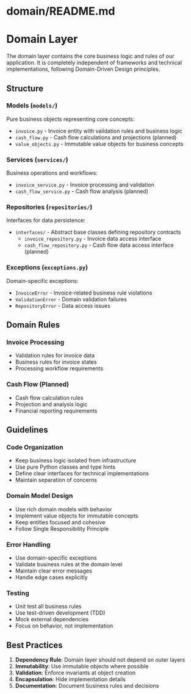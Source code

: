 # domain/README.md

# Domain Layer

The domain layer contains the core business logic and rules of our application. It is completely independent of frameworks and technical implementations, following Domain-Driven Design principles.

## Structure

### Models (`models/`)
Pure business objects representing core concepts:
- `invoice.py` - Invoice entity with validation rules and business logic
- `cash_flow.py` - Cash flow calculations and projections (planned)
- `value_objects.py` - Immutable value objects for business concepts

### Services (`services/`)
Business operations and workflows:
- `invoice_service.py` - Invoice processing and validation
- `cash_flow_service.py` - Cash flow analysis (planned)

### Repositories (`repositories/`)
Interfaces for data persistence:
- `interfaces/` - Abstract base classes defining repository contracts
  - `invoice_repository.py` - Invoice data access interface
  - `cash_flow_repository.py` - Cash flow data access interface (planned)

### Exceptions (`exceptions.py`)
Domain-specific exceptions:
- `InvoiceError` - Invoice-related business rule violations
- `ValidationError` - Domain validation failures
- `RepositoryError` - Data access issues

## Domain Rules

### Invoice Processing
- Validation rules for invoice data
- Business rules for invoice states
- Processing workflow requirements

### Cash Flow (Planned)
- Cash flow calculation rules
- Projection and analysis logic
- Financial reporting requirements

## Guidelines

### Code Organization
- Keep business logic isolated from infrastructure
- Use pure Python classes and type hints
- Define clear interfaces for technical implementations
- Maintain separation of concerns

### Domain Model Design
- Use rich domain models with behavior
- Implement value objects for immutable concepts
- Keep entities focused and cohesive
- Follow Single Responsibility Principle

### Error Handling
- Use domain-specific exceptions
- Validate business rules at the domain level
- Maintain clear error messages
- Handle edge cases explicitly

### Testing
- Unit test all business rules
- Use test-driven development (TDD)
- Mock external dependencies
- Focus on behavior, not implementation

## Best Practices

1. **Dependency Rule**: Domain layer should not depend on outer layers
2. **Immutability**: Use immutable objects where possible
3. **Validation**: Enforce invariants at object creation
4. **Encapsulation**: Hide implementation details
5. **Documentation**: Document business rules and decisions